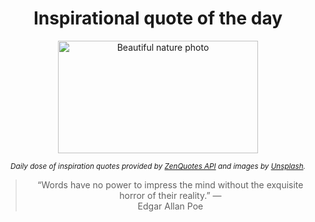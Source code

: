 
<div align="center">

# Inspirational quote of the day

<img src="./data/photo.jpeg" alt="Beautiful nature photo" width="320" height="180">

<sub><i>Daily dose of inspiration quotes provided by [ZenQuotes API](https://zenquotes.io/) and images by [Unsplash](https://unsplash.com/).</i></sub>


<blockquote>&ldquo;Words have no power to impress the mind without the exquisite horror of their reality.&rdquo; &mdash; <footer>Edgar Allan Poe</footer></blockquote>

</div>
